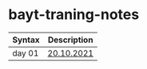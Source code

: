 # bayt-traning-notes

| Syntax | Description               |
| ------ | ------------------------- |
| day 01 | [20.10.2021](notes/01.md) |

